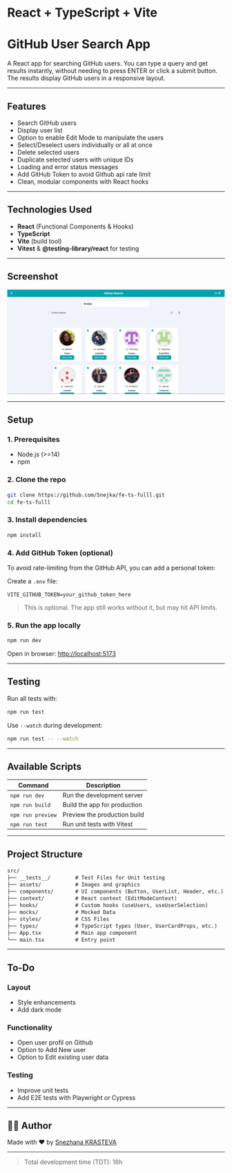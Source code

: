 # React + TypeScript + Vite

# GitHub User Search App

A React app for searching GitHub users. You can type a query and get results instantly, without needing to press ENTER or click a submit button. The results display GitHub users in a responsive layout.

---

## Features

- Search GitHub users 
- Display user list
- Option to enable Edit Mode to manipulate the users  
- Select/Deselect users individually or all at once  
- Delete selected users  
- Duplicate selected users with unique IDs  
- Loading and error status messages  
- Add GitHub Token to avoid Github api rate limit
- Clean, modular components with React hooks  

---

## Technologies Used

- **React** (Functional Components & Hooks)  
- **TypeScript** 
- **Vite** (build tool)  
- **Vitest** & **@testing-library/react** for testing 

---


## Screenshot

![App Screenshot](screenshot.png)

---

## Setup

### 1. Prerequisites

- Node.js (>=14)  
- npm 

### 2. Clone the repo

```bash
git clone https://github.com/Snejka/fe-ts-fulll.git
cd fe-ts-fulll
```

### 3. Install dependencies

```bash
npm install
```

### 4. Add GitHub Token (optional)

To avoid rate-limiting from the GitHub API, you can add a personal token:

Create a `.env` file:

```
VITE_GITHUB_TOKEN=your_github_token_here
```
> This is optional. The app still works without it, but may hit API limits.

###  5. Run the app locally

```bash
npm run dev
```

Open in browser: [http://localhost:5173](http://localhost:5173)

---

## Testing

Run all tests with:

```bash
npm run test
```

Use `--watch` during development:

```bash
npm run test -- --watch
```

---

## Available Scripts

| Command           | Description                  |
| ----------------- | ---------------------------- |
| `npm run dev`     | Run the development server   |
| `npm run build`   | Build the app for production |
| `npm run preview` | Preview the production build |
| `npm run test`    | Run unit tests with Vitest   |

---

## Project Structure

```
src/
├── __tests__/        # Test Files for Unit testing
├── assets/           # Images and graphics
├── components/       # UI components (Button, UserList, Header, etc.)
├── context/          # React context (EditModeContext)
├── hooks/            # Custom hooks (useUsers, useUserSelection)
├── mocks/            # Mocked Data
├── styles/           # CSS Files
├── types/            # TypeScript types (User, UserCardProps, etc.)
├── App.tsx           # Main app component
└── main.tsx          # Entry point
```

---

## To-Do

### Layout
- Style enhancements
- Add dark mode

### Functionality
- Open user profil on Github
- Option to Add New user
- Option to Edit existing user data

### Testing
- Improve unit tests
- Add E2E tests with Playwright or Cypress

---

## 🧑‍💻 Author

Made with ❤️ by [Snezhana KRASTEVA](https://www.linkedin.com/in/snezhana-krasteva/)

---
> Total development time (TDT): 16h